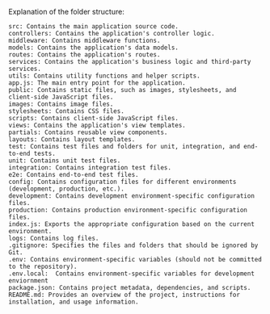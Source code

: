 Explanation of the folder structure:

    src: Contains the main application source code.
    controllers: Contains the application's controller logic.
    middleware: Contains middleware functions.
    models: Contains the application's data models.
    routes: Contains the application's routes.
    services: Contains the application's business logic and third-party services.
    utils: Contains utility functions and helper scripts.
    app.js: The main entry point for the application.
    public: Contains static files, such as images, stylesheets, and client-side JavaScript files.
    images: Contains image files.
    stylesheets: Contains CSS files.
    scripts: Contains client-side JavaScript files.
    views: Contains the application's view templates.
    partials: Contains reusable view components.
    layouts: Contains layout templates.
    test: Contains test files and folders for unit, integration, and end-to-end tests.
    unit: Contains unit test files.
    integration: Contains integration test files.
    e2e: Contains end-to-end test files.
    config: Contains configuration files for different environments (development, production, etc.).
    development: Contains development environment-specific configuration files.
    production: Contains production environment-specific configuration files.
    index.js: Exports the appropriate configuration based on the current environment.
    logs: Contains log files.
    .gitignore: Specifies the files and folders that should be ignored by Git.
    .env: Contains environment-specific variables (should not be committed to the repository).
    .env.local:  Contains environment-specific variables for development enviornment
    package.json: Contains project metadata, dependencies, and scripts.
    README.md: Provides an overview of the project, instructions for installation, and usage information.


